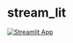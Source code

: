 # stream_lit
[![Streamlit App](https://static.streamlit.io/badges/streamlit_badge_black_white.svg)](https://share.streamlit.io/sstung27/streamlit_app/main/mnist_app.py/)
